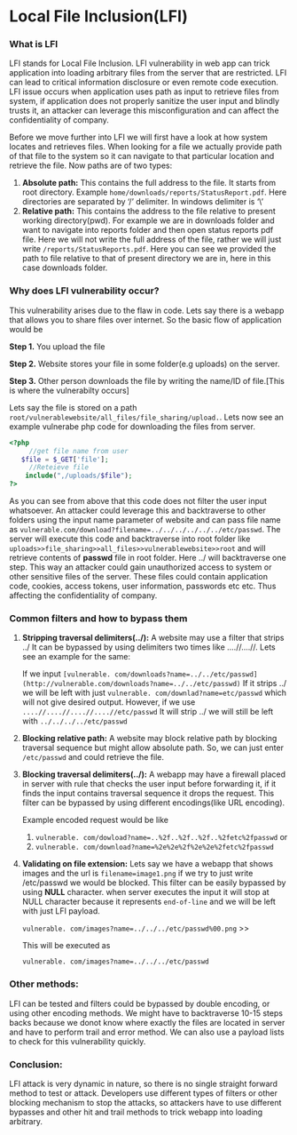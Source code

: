 # Local File Inclusion(LFI)

### 

### What is LFI

LFI stands for Local File Inclusion. LFI vulnerability in web app can trick application into loading arbitrary files from the server that are restricted. LFI can lead to critical information disclosure or even remote code execution. LFI issue occurs when application uses path as input to retrieve files from system, if application does not properly sanitize the user input and blindly trusts it, an attacker can leverage this misconfiguration and can affect the confidentiality of company.

Before we move further into LFI we will first have a look at how system locates and retrieves files. When looking for a file we actually provide path of that file to the system so it can navigate to that particular location and retrieve the file. Now paths are of two types:

1. **Absolute path:** This contains the full address to the file. It starts from root directory. Example `home/downloads/reports/StatusReport.pdf`. Here directories are separated by ‘/’ delimiter. In windows delimiter is ‘\’ 
2.  **Relative path:** This contains the address to the file relative to present working directory(pwd). For example we are in downloads folder and want to navigate into reports folder and then open status reports pdf file. Here we will not write the full address of the file, rather we will just write `/reports/StatusReports.pdf`. Here you can see we provided the path to file relative to that of present directory we are in, here in this case downloads folder.

### Why does LFI vulnerability occur?

This vulnerability arises due to the flaw in code. Lets say there is a webapp that allows you to share files over internet. So the basic flow of application would be

**Step 1.** You upload the file

**Step 2.** Website stores your file in some folder(e.g uploads) on the server.

**Step 3.** Other person downloads the file by writing the name/ID of file.[This is where the vulnerabilty occurs]

Lets say the file is stored on a path `root/vulnerablewebsite/all_files/file_sharing/upload.`. Lets now see an example vulnerabe php code for downloading the files from server.

```php
<?php
	 //get file name from user
   $file = $_GET['file'];
	 //Reteieve file
	include(",/uploads/$file");
?>

```

 As you can see from above that this code does not filter the user input whatsoever. An attacker could leverage this and backtraverse to other folders using the input name parameter of website and can pass file name as `vulnerable.com/download?filename=../../../../../../etc/passwd`. The server will execute this code and backtraverse into root folder like `uploads>>file_sharing>>all_files>>vulnerablewebsite>>root` and will retrieve contents of **passwd** file in root folder. Here ../ will backtraverse one step. This way an attacker could gain unauthorized access to system or other sensitive files of the server. These files could contain application code, cookies, access tokens, user information, passwords etc etc. Thus affecting the confidentiality of company.

### Common filters and how to bypass them

1. **Stripping traversal delimiters(../):** A website may use a filter that strips ../ It can be bypassed by using delimiters two times like ....//....//. Lets see an example for the same:
    
    If we input   `[vulnerable. com/downloads?name=../../etc/passwd](http://vulnerable.com/downloads?name=../../etc/passwd)` If it strips ../ we will be left with just `vulnerable. com/downlad?name=etc/passwd` which will not give desired output. However, if we use `....//....//....//....//etc/passwd` It will strip ../ we will still be left with `../../../../etc/passwd`
    
2. **Blocking relative path:** A website may block relative path by blocking traversal sequence but might allow absolute path. So, we can just enter `/etc/passwd` and could retrieve the file.
3. **Blocking traversal delimiters(../):** A webapp may have a firewall placed in server with rule that checks the user input before forwarding it, if it finds the input contains traversal sequence it drops the request. This filter can be bypassed by using different encodings(like URL encoding).
    
    Example encoded request would be like 
    
    1.  `vulnerable. com/dowload?name=..%2f..%2f..%2f..%2fetc%2fpasswd` or
    2. `vulnerable. com/download?name=%2e%2e%2f%2e%2e%2fetc%2fpasswd` 
    
4. **Validating on file extension:** Lets say we have a webapp that shows images and the url is `filename=image1.png` if we try to just write /etc/passwd we would be blocked. This filter can be easily bypassed by using **NULL** character. when server executes the input it will stop at NULL character  because it represents `end-of-line` and we will be left with just LFI payload.
    
    `vulnerable. com/images?name=../../../etc/passwd%00.png` >>
    
    This will be executed as
    
    `vulnerable. com/images?name=../../../etc/passwd`
    

### Other methods:

LFI can be tested and filters could be bypassed by double encoding, or using other encoding methods. We might have to backtraverse 10-15 steps backs because we donot know where exactly the files are located in server and have to perform trail and error method. We can also use a payload lists to check for this vulnerability quickly.

### Conclusion:

LFI attack is very dynamic in nature, so there is no single straight forward method to test or attack. Developers use different types of filters or other blocking mechanism to stop the attacks, so attackers have to use different bypasses and other hit and trail methods to trick webapp into loading arbitrary.
